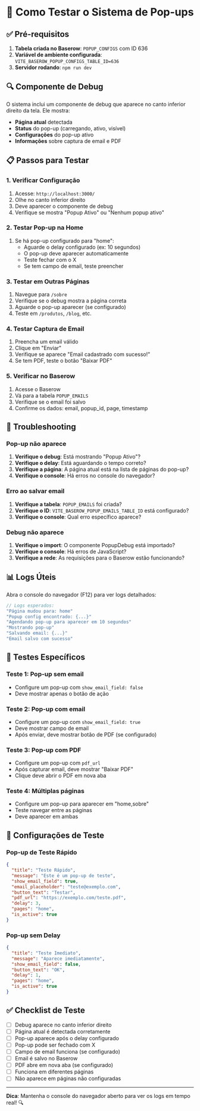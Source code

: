 # 🧪 Como Testar o Sistema de Pop-ups

## ✅ Pré-requisitos

1. **Tabela criada no Baserow**: `POPUP_CONFIGS` com ID 636
2. **Variável de ambiente configurada**: `VITE_BASEROW_POPUP_CONFIGS_TABLE_ID=636`
3. **Servidor rodando**: `npm run dev`

## 🔍 Componente de Debug

O sistema inclui um componente de debug que aparece no canto inferior direito da tela. Ele mostra:

- **Página atual** detectada
- **Status** do pop-up (carregando, ativo, visível)
- **Configurações** do pop-up ativo
- **Informações** sobre captura de email e PDF

## 📋 Passos para Testar

### 1. Verificar Configuração
1. Acesse: `http://localhost:3000/`
2. Olhe no canto inferior direito
3. Deve aparecer o componente de debug
4. Verifique se mostra "Popup Ativo" ou "Nenhum popup ativo"

### 2. Testar Pop-up na Home
1. Se há pop-up configurado para "home":
   - Aguarde o delay configurado (ex: 10 segundos)
   - O pop-up deve aparecer automaticamente
   - Teste fechar com o X
   - Se tem campo de email, teste preencher

### 3. Testar em Outras Páginas
1. Navegue para `/sobre`
2. Verifique se o debug mostra a página correta
3. Aguarde o pop-up aparecer (se configurado)
4. Teste em `/produtos`, `/blog`, etc.

### 4. Testar Captura de Email
1. Preencha um email válido
2. Clique em "Enviar"
3. Verifique se aparece "Email cadastrado com sucesso!"
4. Se tem PDF, teste o botão "Baixar PDF"

### 5. Verificar no Baserow
1. Acesse o Baserow
2. Vá para a tabela `POPUP_EMAILS`
3. Verifique se o email foi salvo
4. Confirme os dados: email, popup_id, page, timestamp

## 🚨 Troubleshooting

### Pop-up não aparece
1. **Verifique o debug**: Está mostrando "Popup Ativo"?
2. **Verifique o delay**: Está aguardando o tempo correto?
3. **Verifique a página**: A página atual está na lista de páginas do pop-up?
4. **Verifique o console**: Há erros no console do navegador?

### Erro ao salvar email
1. **Verifique a tabela**: `POPUP_EMAILS` foi criada?
2. **Verifique o ID**: `VITE_BASEROW_POPUP_EMAILS_TABLE_ID` está configurado?
3. **Verifique o console**: Qual erro específico aparece?

### Debug não aparece
1. **Verifique o import**: O componente PopupDebug está importado?
2. **Verifique o console**: Há erros de JavaScript?
3. **Verifique a rede**: As requisições para o Baserow estão funcionando?

## 📊 Logs Úteis

Abra o console do navegador (F12) para ver logs detalhados:

```javascript
// Logs esperados:
"Página mudou para: home"
"Popup config encontrado: {...}"
"Agendando pop-up para aparecer em 10 segundos"
"Mostrando pop-up"
"Salvando email: {...}"
"Email salvo com sucesso"
```

## 🎯 Testes Específicos

### Teste 1: Pop-up sem email
- Configure um pop-up com `show_email_field: false`
- Deve mostrar apenas o botão de ação

### Teste 2: Pop-up com email
- Configure um pop-up com `show_email_field: true`
- Deve mostrar campo de email
- Após enviar, deve mostrar botão de PDF (se configurado)

### Teste 3: Pop-up com PDF
- Configure um pop-up com `pdf_url`
- Após capturar email, deve mostrar "Baixar PDF"
- Clique deve abrir o PDF em nova aba

### Teste 4: Múltiplas páginas
- Configure um pop-up para aparecer em "home,sobre"
- Teste navegar entre as páginas
- Deve aparecer em ambas

## 🔧 Configurações de Teste

### Pop-up de Teste Rápido
```json
{
  "title": "Teste Rápido",
  "message": "Este é um pop-up de teste",
  "show_email_field": true,
  "email_placeholder": "teste@exemplo.com",
  "button_text": "Testar",
  "pdf_url": "https://exemplo.com/teste.pdf",
  "delay": 3,
  "pages": "home",
  "is_active": true
}
```

### Pop-up sem Delay
```json
{
  "title": "Teste Imediato",
  "message": "Aparece imediatamente",
  "show_email_field": false,
  "button_text": "OK",
  "delay": 1,
  "pages": "home",
  "is_active": true
}
```

## ✅ Checklist de Teste

- [ ] Debug aparece no canto inferior direito
- [ ] Página atual é detectada corretamente
- [ ] Pop-up aparece após o delay configurado
- [ ] Pop-up pode ser fechado com X
- [ ] Campo de email funciona (se configurado)
- [ ] Email é salvo no Baserow
- [ ] PDF abre em nova aba (se configurado)
- [ ] Funciona em diferentes páginas
- [ ] Não aparece em páginas não configuradas

---

**Dica**: Mantenha o console do navegador aberto para ver os logs em tempo real! 🔍 
